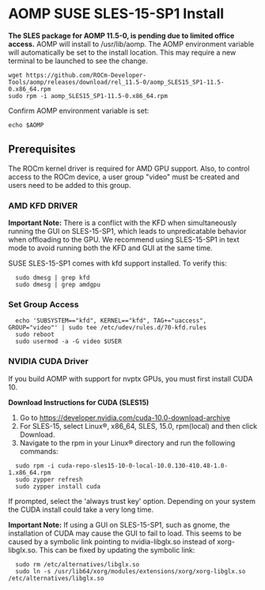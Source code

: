 # AOMP SUSE SLES-15-SP1 Install 
<b>The SLES package for AOMP 11.5-0, is pending due to limited office access.</b>
AOMP will install to /usr/lib/aomp. The AOMP environment variable will automatically be set to the install location. This may require a new terminal to be launched to see the change.
```
wget https://github.com/ROCm-Developer-Tools/aomp/releases/download/rel_11.5-0/aomp_SLES15_SP1-11.5-0.x86_64.rpm
sudo rpm -i aomp_SLES15_SP1-11.5-0.x86_64.rpm
```
Confirm AOMP environment variable is set:
```
echo $AOMP
```

## Prerequisites
The ROCm kernel driver is required for AMD GPU support.
Also, to control access to the ROCm device, a user group "video" must be created and users need to be added to this group.

### AMD KFD DRIVER
<b>Important Note:</b>
There is a conflict with the KFD when simultaneously running the GUI on SLES-15-SP1, which leads to unpredicatable behavior when offloading to the GPU. We recommend using SLES-15-SP1 in text mode to avoid running both the KFD and GUI at the same time.

SUSE SLES-15-SP1 comes with kfd support installed. To verify this:
```
  sudo dmesg | grep kfd
  sudo dmesg | grep amdgpu
```

### Set Group Access
```
  echo 'SUBSYSTEM=="kfd", KERNEL=="kfd", TAG+="uaccess", GROUP="video"' | sudo tee /etc/udev/rules.d/70-kfd.rules
  sudo reboot
  sudo usermod -a -G video $USER
```

### NVIDIA CUDA Driver
If you build AOMP with support for nvptx GPUs, you must first install CUDA 10.

<b>Download Instructions for CUDA (SLES15)</b>
1. Go to https://developer.nvidia.com/cuda-10.0-download-archive
2. For SLES-15, select Linux®, x86_64, SLES, 15.0, rpm(local) and then click Download.
3. Navigate to the rpm in your Linux® directory and run the following commands:
```
  sudo rpm -i cuda-repo-sles15-10-0-local-10.0.130-410.48-1.0-1.x86_64.rpm
  sudo zypper refresh
  sudo zypper install cuda
```
If prompted, select the 'always trust key' option. Depending on your system the CUDA install could take a very long time.

<b>Important Note:</b>
If using a GUI on SLES-15-SP1, such as gnome, the installation of CUDA may cause the GUI to fail to load. This seems to be caused by a symbolic link pointing to nvidia-libglx.so instead of xorg-libglx.so. This can be fixed by updating the symbolic link:
```
  sudo rm /etc/alternatives/libglx.so
  sudo ln -s /usr/lib64/xorg/modules/extensions/xorg/xorg-libglx.so /etc/alternatives/libglx.so
```
